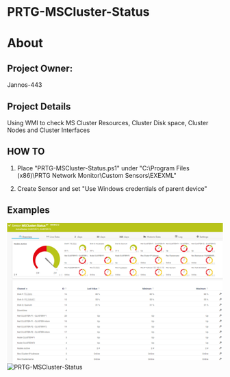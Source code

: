 # PRTG-MSCluster-Status
# About

## Project Owner:

Jannos-443

## Project Details

Using WMI to check MS Cluster Resources, Cluster Disk space, Cluster Nodes and Cluster Interfaces

## HOW TO

1. Place "PRTG-MSCluster-Status.ps1" under "C:\Program Files (x86)\PRTG Network Monitor\Custom Sensors\EXEXML"

2. Create Sensor and set "Use Windows credentials of parent device" 

## Examples
![PRTG-MSCluster-Status](media/Ok.png)
![PRTG-MSCluster-Status](media/Warning.png)
